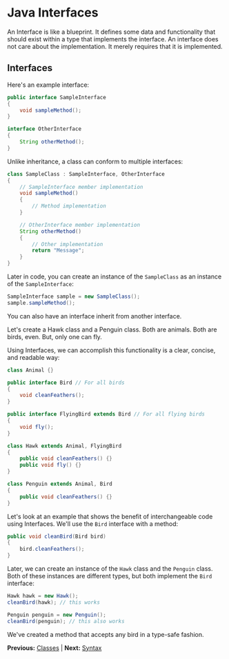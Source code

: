 # Java Interfaces

An Interface is like a blueprint. It defines some data and functionality that should exist within a type that implements the interface. An interface does not care about the implementation. It merely requires that it is implemented.

## Interfaces

Here's an example interface:

```java
public interface SampleInterface
{
    void sampleMethod();
}

interface OtherInterface
{
    String otherMethod();
}
```

Unlike inheritance, a class can conform to multiple interfaces:

```java
class SampleClass : SampleInterface, OtherInterface
{
    // SampleInterface member implementation
    void sampleMethod()
    {
        // Method implementation
    }

    // OtherInterface member implementation
    String otherMethod()
    {
        // Other implementation
        return "Message";
    }
}
```

Later in code, you can create an instance of the `SampleClass` as an instance of the `SampleInterface`:

```java
SampleInterface sample = new SampleClass();
sample.sampleMethod();
```

You can also have an interface inherit from another interface.

Let's create a Hawk class and a Penguin class. Both are animals. Both are birds, even. But, only one can fly.

Using Interfaces, we can accomplish this functionality is a clear, concise, and readable way:

```java
class Animal {}

public interface Bird // For all birds
{
    void cleanFeathers();
}

public interface FlyingBird extends Bird // For all flying birds
{
    void fly();
}

class Hawk extends Animal, FlyingBird
{
    public void cleanFeathers() {}
    public void fly() {}
}

class Penguin extends Animal, Bird
{
    public void cleanFeathers() {}
}
```

Let's look at an example that shows the benefit of interchangeable code using Interfaces. We'll use the `Bird` interface with a method:

```java
public void cleanBird(Bird bird)
{
    bird.cleanFeathers();
}
```

Later, we can create an instance of the `Hawk` class and the `Penguin` class. Both of these instances are different types, but both implement the `Bird` interface:

```java
Hawk hawk = new Hawk();
cleanBird(hawk); // this works

Penguin penguin = new Penguin();
cleanBird(penguin); // this also works
```

We've created a method that accepts any bird in a type-safe fashion.

**Previous:** [Classes](classes.markdown) |
**Next:** [Syntax](syntax.markdown)
